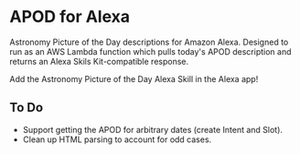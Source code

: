 # APOD for Alexa
Astronomy Picture of the Day descriptions for Amazon Alexa. Designed to run as an AWS Lambda function which pulls today's APOD description and returns an Alexa Skils Kit-compatible response.

Add the Astronomy Picture of the Day Alexa Skill in the Alexa app!

## To Do
* Support getting the APOD for arbitrary dates (create Intent and Slot).
* Clean up HTML parsing to account for odd cases.
